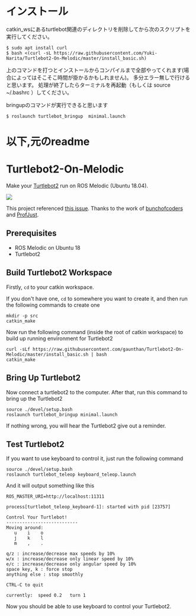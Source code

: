 <!-- 
仮想環境のubuntu18でturtlebotのbringupまで出来たので手順をスクリプトにして書いておきました。
もし今の方法で動かなかったら試してみてください。　 
前に渡した探査パッケージのインストールも一緒にやってくれます。


コピペ用txtファイルも以下に置いておきます

短縮url版(多分使えるはず)
https://bit.ly/33dkNW2

フルurl版
https://tdu.box.com/s/l6w5r1eaw8fvz10dwahobb1dihj8oe87

-->
# インストール
catkin_wsにあるturtlebot関連のディレクトリを削除してから次のスクリプトを実行してください。
```
$ sudo apt install curl
$ bash <(curl -sL https://raw.githubusercontent.com/Yuki-Narita/Turtlebot2-On-Melodic/master/install_basic.sh)
```
上のコマンドを打つとインストールからコンパイルまで全部やってくれます(場合によってはそこそこ時間が掛かるかもしれません)。
多分エラー無しで行けると思います。
処理が終了したらターミナルを再起動（もしくは source ~/.bashrc ）してください。

bringupのコマンドが実行できると思います
```
$ roslaunch turtlebot_bringup  minimal.launch
```
# 以下,元のreadme

# Turtlebot2-On-Melodic
Make your [Turtlebot2](https://www.turtlebot.com/turtlebot2/) run on ROS Melodic (Ubuntu 18.04).

![](https://www.turtlebot.com/assets/images/turtlebot_2_lg.png)

This project referenced [this issue](https://github.com/turtlebot/turtlebot/issues/272). Thanks to the work of [bunchofcoders](https://github.com/bunchofcoders) and [ProfJust](https://github.com/ProfJust).

## Prerequisites

- ROS Melodic on Ubuntu 18
- Turtlebot2

## Build Turtlebot2 Workspace
Firstly, `cd` to your catkin workspace. 

If you don't have one, `cd` to somewhere you want to create it, and then run the following commands to create one
```
mkdir -p src
catkin_make
```

Now run the following command (inside the root of catkin workspace) to build up running environment for Turtlebot2
```
curl -sLf https://raw.githubusercontent.com/gaunthan/Turtlebot2-On-Melodic/master/install_basic.sh | bash
catkin_make
```

## Bring Up Turtlebot2
Now connect a turtlebot2 to the computer. After that, run this command to bring up the Turtlebot2
```
source ./devel/setup.bash
roslaunch turtlebot_bringup minimal.launch
```

If nothing wrong, you will hear the Turtlebot2 give out a reminder.

## Test Turtlebot2
If you want to use keyboard to control it, just run the following command
```
source ./devel/setup.bash
roslaunch turtlebot_teleop keyboard_teleop.launch
```

And it will output something like this

```
ROS_MASTER_URI=http://localhost:11311

process[turtlebot_teleop_keyboard-1]: started with pid [23757]

Control Your Turtlebot!
---------------------------
Moving around:
   u    i    o
   j    k    l
   m    ,    .

q/z : increase/decrease max speeds by 10%
w/x : increase/decrease only linear speed by 10%
e/c : increase/decrease only angular speed by 10%
space key, k : force stop
anything else : stop smoothly

CTRL-C to quit

currently:	speed 0.2	turn 1 
```

Now you should be able to use keyboard to control your Turtlebot2.
